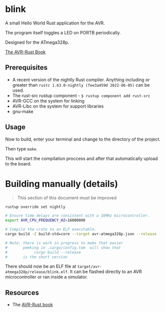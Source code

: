 # blink

A small Hello World Rust application for the AVR.

The program itself toggles a LED on PORTB periodically.

Designed for the ATmega328p.

[The AVR-Rust Book](https://book.avr-rust.com/)

## Prerequisites

  * A recent version of the nightly Rust compiler. Anything including or
    greater than `rustc 1.63.0-nightly (fee3a459d 2022-06-05)` can be used.
  * The rust-src rustup component - `$ rustup component add rust-src`
  * AVR-GCC on the system for linking
  * AVR-Libc on the system for support libraries
  * gnu-make

## Usage


Now to build, enter your terminal and change to the directory of the project.

Then type `make`.

This will start the compilation proccess and after that automatically upload to the board.



# Building manually (details)

> This section of this document must be improved

```bash
rustup override set nightly

# Ensure time delays are consistent with a 16MHz microcontroller.
export AVR_CPU_FREQUENCY_HZ=16000000

# Compile the crate to an ELF executable.
cargo build -Z build-std=core --target avr-atmega328p.json --release

# Note: there is work in progress to make that easier
#       peeking in .cargo/config.tom  will show that
#            cargo build --release
#       is the short version
```
There should now be an ELF file at `target/avr-atmega328p/release/blink.elf`. It
can be flashed directly to an AVR microcontroller or ran inside a simulator.


## Resources

  * The [AVR-Rust book](https://book.avr-rust.com)

